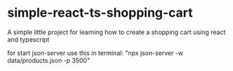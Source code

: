# simple-react-ts-shopping-cart
A simple little project for learning how to create a shopping cart using react and typescript

for start json-server use this in terminal: "npx json-server -w data/products.json -p 3500"
